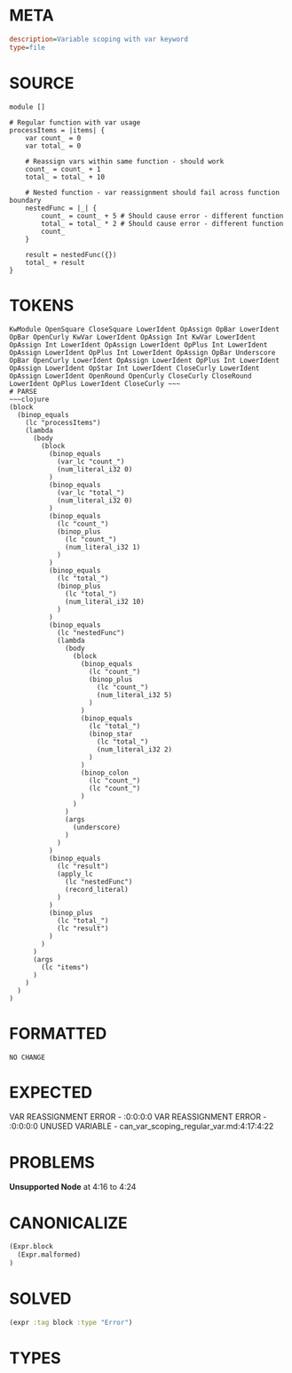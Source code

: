 # META
~~~ini
description=Variable scoping with var keyword
type=file
~~~
# SOURCE
~~~roc
module []

# Regular function with var usage
processItems = |items| {
	var count_ = 0
	var total_ = 0

	# Reassign vars within same function - should work
	count_ = count_ + 1
	total_ = total_ + 10

	# Nested function - var reassignment should fail across function boundary
	nestedFunc = |_| {
		count_ = count_ + 5 # Should cause error - different function
		total_ = total_ * 2 # Should cause error - different function
		count_
	}

	result = nestedFunc({})
	total_ + result
}
~~~
# TOKENS
~~~text
KwModule OpenSquare CloseSquare LowerIdent OpAssign OpBar LowerIdent OpBar OpenCurly KwVar LowerIdent OpAssign Int KwVar LowerIdent OpAssign Int LowerIdent OpAssign LowerIdent OpPlus Int LowerIdent OpAssign LowerIdent OpPlus Int LowerIdent OpAssign OpBar Underscore OpBar OpenCurly LowerIdent OpAssign LowerIdent OpPlus Int LowerIdent OpAssign LowerIdent OpStar Int LowerIdent CloseCurly LowerIdent OpAssign LowerIdent OpenRound OpenCurly CloseCurly CloseRound LowerIdent OpPlus LowerIdent CloseCurly ~~~
# PARSE
~~~clojure
(block
  (binop_equals
    (lc "processItems")
    (lambda
      (body
        (block
          (binop_equals
            (var_lc "count_")
            (num_literal_i32 0)
          )
          (binop_equals
            (var_lc "total_")
            (num_literal_i32 0)
          )
          (binop_equals
            (lc "count_")
            (binop_plus
              (lc "count_")
              (num_literal_i32 1)
            )
          )
          (binop_equals
            (lc "total_")
            (binop_plus
              (lc "total_")
              (num_literal_i32 10)
            )
          )
          (binop_equals
            (lc "nestedFunc")
            (lambda
              (body
                (block
                  (binop_equals
                    (lc "count_")
                    (binop_plus
                      (lc "count_")
                      (num_literal_i32 5)
                    )
                  )
                  (binop_equals
                    (lc "total_")
                    (binop_star
                      (lc "total_")
                      (num_literal_i32 2)
                    )
                  )
                  (binop_colon
                    (lc "count_")
                    (lc "count_")
                  )
                )
              )
              (args
                (underscore)
              )
            )
          )
          (binop_equals
            (lc "result")
            (apply_lc
              (lc "nestedFunc")
              (record_literal)
            )
          )
          (binop_plus
            (lc "total_")
            (lc "result")
          )
        )
      )
      (args
        (lc "items")
      )
    )
  )
)
~~~
# FORMATTED
~~~roc
NO CHANGE
~~~
# EXPECTED
VAR REASSIGNMENT ERROR - :0:0:0:0
VAR REASSIGNMENT ERROR - :0:0:0:0
UNUSED VARIABLE - can_var_scoping_regular_var.md:4:17:4:22
# PROBLEMS
**Unsupported Node**
at 4:16 to 4:24

# CANONICALIZE
~~~clojure
(Expr.block
  (Expr.malformed)
)
~~~
# SOLVED
~~~clojure
(expr :tag block :type "Error")
~~~
# TYPES
~~~roc
~~~
